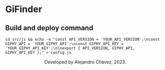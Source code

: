 # GiFinder

## Build and deploy command

```
cd src/js && echo -e "const API_VERSION = 'YOUR_API_VERSION';\nconst GIPHY_API = 'YOUR_GIPHY_API';\nconst GIPHY_API_KEY = 'YOUR_GIPHY_API_KEY';\n\nexport { API_VERSION, GIPHY_API, GIPHY_API_KEY };" > config.js
```
<p align=center>Developed by Alejandro Chavez, 2023.</p>

